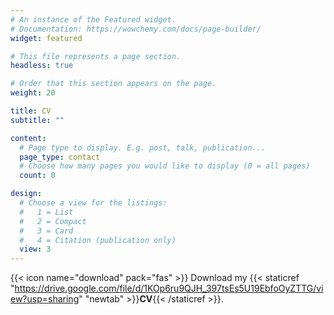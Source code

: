 ```yaml
---
# An instance of the Featured widget.
# Documentation: https://wowchemy.com/docs/page-builder/
widget: featured

# This file represents a page section.
headless: true

# Order that this section appears on the page.
weight: 20

title: CV
subtitle: ""

content:
  # Page type to display. E.g. post, talk, publication...
  page_type: contact
  # Choose how many pages you would like to display (0 = all pages)
  count: 0

design:
  # Choose a view for the listings:
  #   1 = List
  #   2 = Compact
  #   3 = Card
  #   4 = Citation (publication only)
  view: 3
---
```


{{< icon name="download" pack="fas" >}} Download my {{< staticref "https://drive.google.com/file/d/1KOp6ru9QJH_397tsEs5U19EbfoOyZTTG/view?usp=sharing" "newtab" >}}<strong>CV</strong>{{< /staticref >}}.
